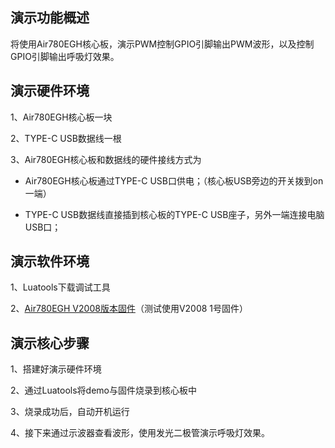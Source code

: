 
## 演示功能概述

将使用Air780EGH核心板，演示PWM控制GPIO引脚输出PWM波形，以及控制GPIO引脚输出呼吸灯效果。

## 演示硬件环境

1、Air780EGH核心板一块

2、TYPE-C USB数据线一根

3、Air780EGH核心板和数据线的硬件接线方式为

- Air780EGH核心板通过TYPE-C USB口供电；（核心板USB旁边的开关拨到on一端）

- TYPE-C USB数据线直接插到核心板的TYPE-C USB座子，另外一端连接电脑USB口；

## 演示软件环境

1、Luatools下载调试工具

2、[Air780EGH V2008版本固件](https://docs.openluat.com/air780EGH/luatos/firmware/version/)（测试使用V2008 1号固件）

## 演示核心步骤

1、搭建好演示硬件环境

2、通过Luatools将demo与固件烧录到核心板中

3、烧录成功后，自动开机运行

4、接下来通过示波器查看波形，使用发光二极管演示呼吸灯效果。
